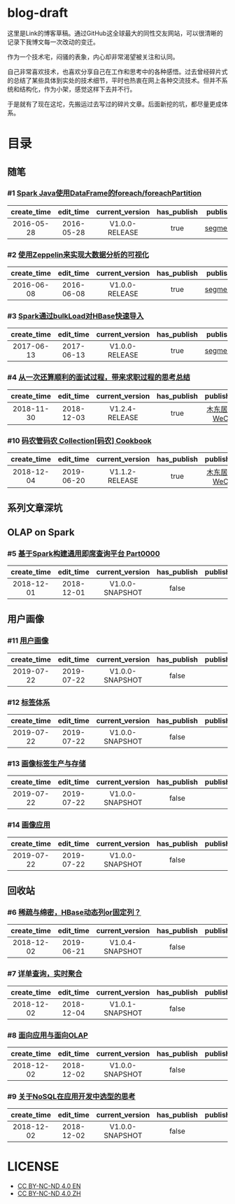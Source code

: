 # blog-draft

这里是Link的博客草稿。通过GitHub这全球最大的同性交友网站，可以很清晰的记录下我博文每一次改动的变迁。

作为一个技术宅，闷骚的表象，内心却非常渴望被关注和认同。

自己非常喜欢技术，也喜欢分享自己在工作和思考中的各种感悟。过去曾经碎片式的总结了某些具体到实处的技术细节，平时也热衷在网上各种交流技术。但并不系统和结构化，作为小架，感觉这样下去并不行。

于是就有了现在这坨，先搬运过去写过的碎片文章。后面新挖的坑，都尽量更成体系。

# 目录

## 随笔

### #1 [Spark Java使用DataFrame的foreach/foreachPartition](blogs/spark-foreach-partition-in-java.md)

| create_time | edit_time | current_version | has_publish | publish_urls |
|:-----:|:-----:|:-----:|:-----:|:-----:|
|2016-05-28|2016-05-28|V1.0.0-RELEASE|true|[segmentFault](https://segmentfault.com/a/1190000005365244)|

### #2 [使用Zeppelin来实现大数据分析的可视化](blogs/hello-zeppelin.md)

| create_time | edit_time | current_version | has_publish | publish_urls |
|:-----:|:-----:|:-----:|:-----:|:-----:|
|2016-06-08|2016-06-08|V1.0.0-RELEASE|true|[segmentFault](https://segmentfault.com/a/1190000005673104)|

### #3 [Spark通过bulkLoad对HBase快速导入](blogs/spark-hbase-bulkload.md)

| create_time | edit_time | current_version | has_publish | publish_urls |
|:-----:|:-----:|:-----:|:-----:|:-----:|
|2017-06-13|2017-06-13|V1.0.0-RELEASE|true|[segmentFault](https://segmentfault.com/a/1190000009762041)|

### #4 [从一次还算顺利的面试过程，带来求职过程的思考总结](blogs/my-happy-career.md)

| create_time | edit_time | current_version | has_publish | publish_urls |
|:-----:|:-----:|:-----:|:-----:|:-----:|
|2018-11-30|2018-12-03|V1.2.4-RELEASE|true|[木东居士 on WeChat](https://mp.weixin.qq.com/s/G-QYwuX6qnX8zRFFKIYq6A)|

### #10 [码农管码农 Collection[码农] Cookbook](blogs/history-of-a-tech-leader.md)

| create_time | edit_time | current_version | has_publish | publish_urls |
|:-----:|:-----:|:-----:|:-----:|:-----:|
|2018-12-04|2019-06-20|V1.1.2-RELEASE|true|[木东居士 on WeChat](https://mp.weixin.qq.com/s?__biz=MzUyMjI4MzE0MQ==&mid=2247484347&idx=1&sn=981f7f260f3bdce408c05846bc7a7e05&chksm=f9cf7251ceb8fb47f04e85f7ea01fbbe9bb5521a8e84e4c3867294741359bdb505eefc7ea6b9&mpshare=1&scene=1&srcid=&key=39c9920474085814692707d98da154ed6fb49f46071d3ca2bbaa3f53958e99f718eb454a7729e2c62f3fd10f290b02fc1c1c18f767fe7a5b9626e7817ea0a84e8881e28a74e599d53acb70600dfe4496&ascene=1&uin=ODUwNzIxNDgw&devicetype=Windows+7&version=62060833&lang=zh_CN&pass_ticket=sMsHiKDNCblNZ0r%2BY%2F9E97Lu9ixeBFtTl9hPojP%2F06QWiokJ9jXX5sOWzdCCwtev)|

## 系列文章深坑

## OLAP on Spark

### #5 [基于Spark构建通用即席查询平台 Part0000](blogs/very-exciting-spark-query-platform-part0000.md)

| create_time | edit_time | current_version | has_publish | publish_urls |
|:-----:|:-----:|:-----:|:-----:|:-----:|
|2018-12-01|2018-12-01|V1.0.0-SNAPSHOT|false||


## 用户画像

### #11 [用户画像](blogs/what_is_user_portrait.md)

| create_time | edit_time | current_version | has_publish | publish_urls |
|:-----:|:-----:|:-----:|:-----:|:-----:|
|2019-07-22|2019-07-22|V1.0.0-SNAPSHOT|false||

### #12 [标签体系](blogs/portrait_labal_categorys.md)

| create_time | edit_time | current_version | has_publish | publish_urls |
|:-----:|:-----:|:-----:|:-----:|:-----:|
|2019-07-22|2019-07-22|V1.0.0-SNAPSHOT|false||

### #13 [画像标签生产与存储](blogs/protrait_produce_and_storage.md)

| create_time | edit_time | current_version | has_publish | publish_urls |
|:-----:|:-----:|:-----:|:-----:|:-----:|
|2019-07-22|2019-07-22|V1.0.0-SNAPSHOT|false||

### #14 [画像应用](blogs/portrait_application.md)

| create_time | edit_time | current_version | has_publish | publish_urls |
|:-----:|:-----:|:-----:|:-----:|:-----:|
|2019-07-22|2019-07-22|V1.0.0-SNAPSHOT|false||

## 回收站

### #6 [稀疏与绵密，HBase动态列or固定列？](blogs/how-to-design-hbase-struct.md)

| create_time | edit_time | current_version | has_publish | publish_urls |
|:-----:|:-----:|:-----:|:-----:|:-----:|
|2018-12-02|2019-06-21|V1.0.4-SNAPSHOT|false||

### #7 [详单查询，实时聚合](blogs/real_time-query-and-aggregation.md)

| create_time | edit_time | current_version | has_publish | publish_urls |
|:-----:|:-----:|:-----:|:-----:|:-----:|
|2018-12-02|2018-12-04|V1.0.1-SNAPSHOT|false||

### #8 [面向应用与面向OLAP](blogs/portrait-application-and-olap.md)

| create_time | edit_time | current_version | has_publish | publish_urls |
|:-----:|:-----:|:-----:|:-----:|:-----:|
|2018-12-02|2018-12-02|V1.0.0-SNAPSHOT|false||

### #9 [关于NoSQL在应用开发中选型的思考](blogs/nosql-in-application.md)

| create_time | edit_time | current_version | has_publish | publish_urls |
|:-----:|:-----:|:-----:|:-----:|:-----:|
|2018-12-02|2018-12-02|V1.0.0-SNAPSHOT|false||


# LICENSE
- [CC BY-NC-ND 4.0 EN](./LICENSE_EN.md)
- [CC BY-NC-ND 4.0 ZH](./LICENSE_ZH.md)
